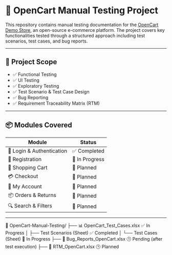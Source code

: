 # 🧪 OpenCart Manual Testing Project

This repository contains manual testing documentation for the [OpenCart Demo Store](https://demo.opencart.com), an open-source e-commerce platform. The project covers key functionalities tested through a structured approach including test scenarios, test cases, and bug reports.

---

## 📌 Project Scope

- ✅ Functional Testing
- ✅ UI Testing
- ✅ Exploratory Testing
- ✅ Test Scenario & Test Case Design
- ✅ Bug Reporting
- ✅ Requirement Traceability Matrix (RTM)

---

## 📦 Modules Covered

| Module                    | Status |
| --------------------------|--------|
| 🔐 Login & Authentication | ✅ Completed |
| 📝 Registration           | 🔄 In Progress |
| 🛒 Shopping Cart          | 🔄 Planned |
| 💳 Checkout               | 🔄 Planned |
| 🧾 My Account             | 🔄 Planned |
| 📦 Orders & Returns       | 🔄 Planned |
| 🔍 Search & Filters       | 🔄 Planned |

---

📂 OpenCart-Manual-Testing/
├── 📊 OpenCart_Test_Cases.xlsx          ✅ In Progress
│   ├── Test Scenarios (Sheet)              ✅ Completed
│   └── Test Cases (Sheet)                  🔄 In Progress
├── 🐞 Bug_Reports_OpenCart.xlsx             🕒 Pending (after test execution)
├── 📌 RTM_OpenCart.xlsx                     🕒 Planned
